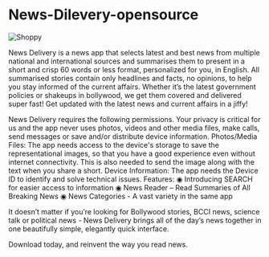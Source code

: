 # News-Dilevery-opensource

![Shoppy](https://raw.githubusercontent.com/nababrata12/News-Dilevery-opensource/master/Assets/banner.png)

News Delivery is a news app that selects latest and best news from multiple national and international sources and summarises them to present in a short and crisp 60 words or less format, personalized for you, in English. All summarised stories contain only headlines and facts, no opinions, to help you stay informed of the current affairs. Whether it’s the latest government policies or shakeups in bollywood, we get them covered and delivered super fast! Get updated with the latest news and current affairs in a jiffy!

News Delivery requires the following permissions. Your privacy is critical for us and the app never uses photos, videos and other media files, make calls, send messages or save and/or distribute device information.
Photos/Media Files: The app needs access to the device's storage to save the representational images, so that you have a good experience even without internet connectivity. This is also needed to send the image along with the text when you share a short.
Device Information: The app needs the Device ID to identify and solve technical issues.
Features:
◉ Introducing SEARCH for easier access to information
◉ News Reader – Read Summaries of All Breaking News
◉ News Categories - A vast variety in the same app

It doesn’t matter if you’re looking for Bollywood stories, BCCI news, science talk or political news - News Delivery brings all of the day’s news together in one beautifully simple, elegantly quick interface.

Download today, and reinvent the way you read news.
